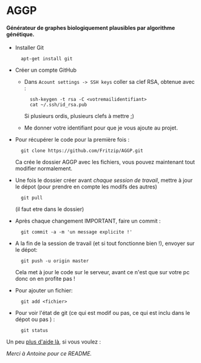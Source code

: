 AGGP
====

#### Générateur de graphes biologiquement plausibles par algorithme génétique.

* Installer Git

        apt-get install git

* Créer un compte GitHub

    * Dans `Acount settings -> SSH keys` coller sa clef RSA, obtenue avec : 


            ssh-keygen -t rsa -C <votremailidentifiant> 
            cat ~/.ssh/id_rsa.pub

        Si plusieurs ordis, plusieurs clefs à mettre ;)

    * Me donner votre identifiant pour que je vous ajoute au projet. 



* Pour récupérer le code pour la première fois :

        git clone https://github.com/Fritzip/AGGP.git

    Ca crée le dossier AGGP avec les fichiers, vous pouvez maintenant tout modifier normalement.

* Une fois le dossier créer avant *chaque session de travail*, mettre à jour le dépot (pour prendre en compte les modifs des autres)

        git pull

    (il faut etre dans le dossier)


* Après chaque changement IMPORTANT, faire un commit :

        git commit -a -m 'un message explicite !'

* A la fin de la session de travail (et si tout fonctionne bien !), envoyer sur le dépot:

        git push -u origin master

    Cela met à jour le code sur le serveur, avant ce n'est que sur votre pc donc on en profite pas !

* Pour ajouter un fichier:
 
        git add <fichier>

* Pour voir l'état de git (ce qui est modif ou pas, ce qui est inclu dans le dépot ou pas ) :

        git status


Un peu [plus d'aide là](http://doc.ubuntu-fr.org), si vous voulez :


*Merci à Antoine pour ce README.*

